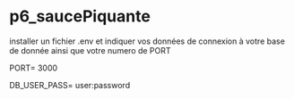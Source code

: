 # p6_saucePiquante

installer un fichier .env et indiquer vos données de connexion à votre base de donnée ainsi que votre numero de PORT 

PORT= 3000

DB_USER_PASS= user:password

